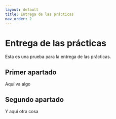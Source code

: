 ```yaml
---
layout: default
title: Entrega de las prácticas
nav_order: 2
---
```


# Entrega de las prácticas

Esta es una prueba para la entrega de las prácticas.

## Primer apartado

Aquí va algo

## Segundo apartado

Y aquí otra cosa